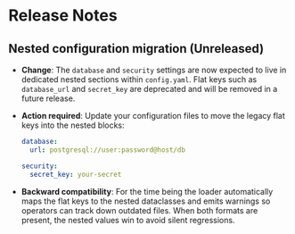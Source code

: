 # Release Notes

## Nested configuration migration (Unreleased)

- **Change**: The `database` and `security` settings are now expected to live in
  dedicated nested sections within `config.yaml`. Flat keys such as
  `database_url` and `secret_key` are deprecated and will be removed in a future
  release.
- **Action required**: Update your configuration files to move the legacy flat
  keys into the nested blocks:

  ```yaml
  database:
    url: postgresql://user:password@host/db

  security:
    secret_key: your-secret
  ```

- **Backward compatibility**: For the time being the loader automatically maps
  the flat keys to the nested dataclasses and emits warnings so operators can
  track down outdated files. When both formats are present, the nested values
  win to avoid silent regressions.
